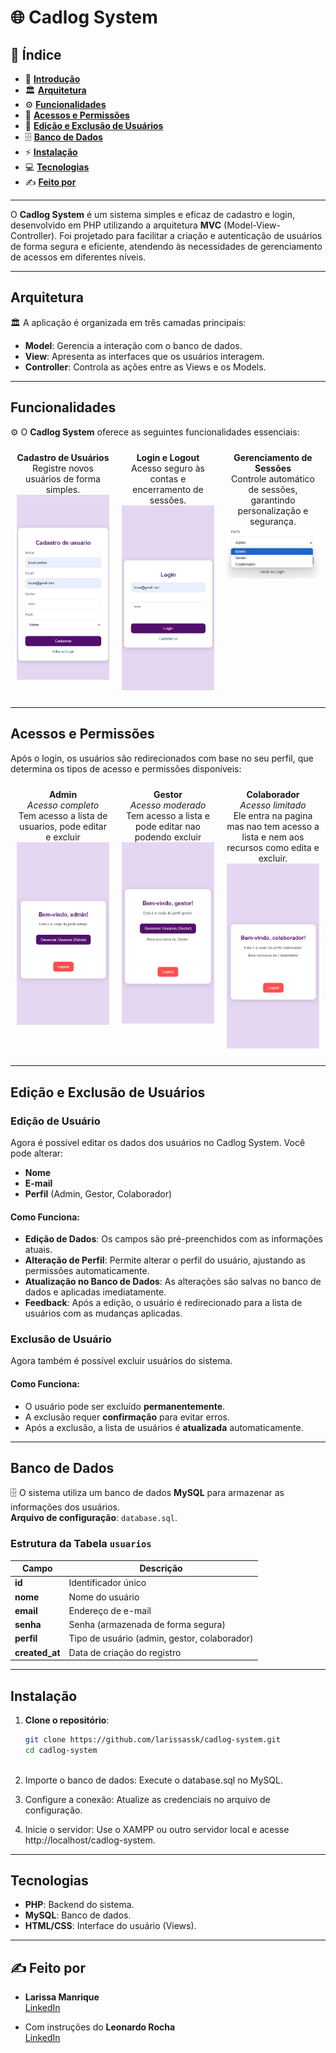 # 🌐 Cadlog System
## 📑 **Índice**
- 🔹 [**Introdução**](#introdução)
- 🏛️ [**Arquitetura**](#arquitetura)
- ⚙️ [**Funcionalidades**](#funcionalidades)
- 🔑 [**Acessos e Permissões**](#acessos-e-permissões)
- 📝 [**Edição e Exclusão de Usuários**](#edição-e-exclusão-de-usuários)
- 🗄️ [**Banco de Dados**](#banco-de-dados)
- ⚡ [**Instalação**](#instalação)
- 💻 [**Tecnologias**](#tecnologias)
- ✍️ [**Feito por**](#feito-por)
---

O **Cadlog System** é um sistema simples e eficaz de cadastro e login, desenvolvido em PHP utilizando a arquitetura **MVC** (Model-View-Controller). Foi projetado para facilitar a criação e autenticação de usuários de forma segura e eficiente, atendendo às necessidades de gerenciamento de acessos em diferentes níveis.

---

## Arquitetura

🏛️ A aplicação é organizada em três camadas principais:

- **Model**: Gerencia a interação com o banco de dados.
- **View**: Apresenta as interfaces que os usuários interagem.
- **Controller**: Controla as ações entre as Views e os Models.

---

## Funcionalidades

⚙️ O **Cadlog System** oferece as seguintes funcionalidades essenciais:

<div style="display: flex; justify-content: space-around; align-items: flex-start;">

  <div style="text-align: center; margin: 10px; width: 150px;">
    <strong>Cadastro de Usuários</strong><br>
    Registre novos usuários de forma simples.<br>
    <img src="img/cad.png" width="150px" />
  </div>

  <div style="text-align: center; margin: 10px; width: 150px;">
    <strong>Login e Logout</strong><br>
    Acesso seguro às contas e encerramento de sessões.<br>
    <img src="img/login.png" width="150px" />
  </div>

  <div style="text-align: center; margin: 10px; width: 150px;">
    <strong>Gerenciamento de Sessões</strong><br>
    Controle automático de sessões, garantindo personalização e segurança.<br>
    <img src="img/tipos-usuarios.png" width="150px" />
  </div>

</div>

---

## Acessos e Permissões

Após o login, os usuários são redirecionados com base no seu perfil, que determina os tipos de acesso e permissões disponíveis:

<div style="display: flex; justify-content: space-around; align-items: flex-start;">

  <div style="text-align: center; margin: 10px; width: 150px;">
    <strong>Admin</strong><br>
    <em>Acesso completo</em><br>
    Tem acesso a lista de usuarios, pode editar e excluir<br>
    <img src="img/adm.png" width="150px" />
  </div>

  <div style="text-align: center; margin: 10px; width: 150px;">
    <strong>Gestor</strong><br>
    <em>Acesso moderado</em><br>
    Tem acesso a lista e pode editar nao podendo excluir<br>
    <img src="img/gestor.png" width="150px" />
  </div>

  <div style="text-align: center; margin: 10px; width: 150px;">
    <strong>Colaborador</strong><br>
    <em>Acesso limitado</em><br>
    Ele entra na pagina mas nao tem acesso a lista e nem aos recursos como edita e excluir.<br>
    <img src="img/colab.png" width="150px" />
  </div>

</div>

---

## Edição e Exclusão de Usuários

### Edição de Usuário
Agora é possível editar os dados dos usuários no Cadlog System. Você pode alterar:

- **Nome**
- **E-mail**
- **Perfil** (Admin, Gestor, Colaborador)

#### Como Funciona:
- **Edição de Dados**: Os campos são pré-preenchidos com as informações atuais.
- **Alteração de Perfil**: Permite alterar o perfil do usuário, ajustando as permissões automaticamente.
- **Atualização no Banco de Dados**: As alterações são salvas no banco de dados e aplicadas imediatamente.
- **Feedback**: Após a edição, o usuário é redirecionado para a lista de usuários com as mudanças aplicadas.

### Exclusão de Usuário
Agora também é possível excluir usuários do sistema.

#### Como Funciona:
- O usuário pode ser excluído **permanentemente**.
- A exclusão requer **confirmação** para evitar erros.
- Após a exclusão, a lista de usuários é **atualizada** automaticamente.

---

## Banco de Dados

🗄️ O sistema utiliza um banco de dados **MySQL** para armazenar as informações dos usuários.  
**Arquivo de configuração**: `database.sql`.

### Estrutura da Tabela `usuarios`

| Campo        | Descrição                                    |
|--------------|----------------------------------------------|
| **id**       | Identificador único                          |
| **nome**     | Nome do usuário                              |
| **email**    | Endereço de e-mail                          |
| **senha**    | Senha (armazenada de forma segura)          |
| **perfil**   | Tipo de usuário (admin, gestor, colaborador) |
| **created_at**| Data de criação do registro                 |

---

## Instalação

1. **Clone o repositório**:
   ```bash
   git clone https://github.com/larissassk/cadlog-system.git
   cd cadlog-system


   
2. Importe o banco de dados: Execute o database.sql no MySQL.



3. Configure a conexão: Atualize as credenciais no arquivo de configuração.



4. Inicie o servidor: Use o XAMPP ou outro servidor local e acesse http://localhost/cadlog-system.

---

## Tecnologias

- **PHP**: Backend do sistema.
- **MySQL**: Banco de dados.
- **HTML/CSS**: Interface do usuário (Views).

---

## ✍️ Feito por

- **Larissa Manrique**  
  [LinkedIn](https://www.linkedin.com/in/larissa-manrique/)

- Com instruções do **Leonardo Rocha**  
  [LinkedIn](https://www.linkedin.com/in/leonardossrocha/)


